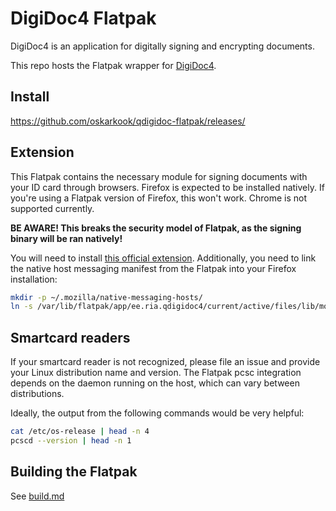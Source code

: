 # DigiDoc4 Flatpak
DigiDoc4 is an application for digitally signing and encrypting documents.

This repo hosts the Flatpak wrapper for [DigiDoc4](https://github.com/open-eid/DigiDoc4-Client/).

## Install
https://github.com/oskarkook/qdigidoc-flatpak/releases/

## Extension
This Flatpak contains the necessary module for signing documents with your ID card through browsers.
Firefox is expected to be installed natively. If you're using a Flatpak version of Firefox, this
won't work. Chrome is not supported currently.

**BE AWARE! This breaks the security model of Flatpak, as the signing binary will be ran natively!**

You will need to install [this official extension](https://addons.mozilla.org/en-US/firefox/addon/token-signing2).
Additionally, you need to link the native host messaging manifest from the Flatpak into your Firefox
installation:
```sh
mkdir -p ~/.mozilla/native-messaging-hosts/
ln -s /var/lib/flatpak/app/ee.ria.qdigidoc4/current/active/files/lib/mozilla/native-messaging-hosts/ee.ria.esteid.json ~/.mozilla/native-messaging-hosts/
```

## Smartcard readers
If your smartcard reader is not recognized, please file an issue and provide your Linux distribution
name and version. The Flatpak pcsc integration depends on the daemon running on the host, which can
vary between distributions.

Ideally, the output from the following commands would be very helpful:
```sh
cat /etc/os-release | head -n 4
pcscd --version | head -n 1
```

## Building the Flatpak
See [build.md](./build.md)